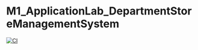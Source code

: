 # M1_ApplicationLab_DepartmentStoreManagementSystem
[![CI](https://github.com/Pradnya579/M1_ApplicationLab_DepartmentStoreManagementSystem/actions/workflows/main.yml/badge.svg)](https://github.com/Pradnya579/M1_ApplicationLab_DepartmentStoreManagementSystem/actions/workflows/main.yml)

